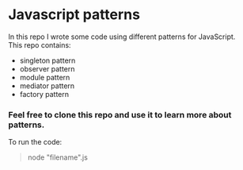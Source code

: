 # Javascript patterns

In this repo I wrote some code using different patterns for JavaScript.
<br>
This repo contains:

- singleton pattern
- observer pattern
- module pattern
- mediator pattern
- factory pattern
  <br>

### Feel free to clone this repo and use it to learn more about patterns.

To run the code:

> node "filename".js

